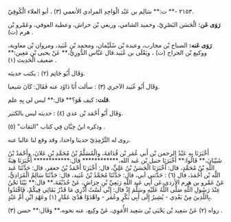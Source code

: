 ٢١٥٣ -** ت:** سَالِم بن عَبْد الْوَاحِدِ المرادي الأنعمي (٣) ، أبو العلاء الْكُوفِيّ.

**رَوَى عَن:** الْحَسَن البَصْرِيّ، وحميد الشامي، وربعي بْن حراش، وعطية العوفي، وعَمْرو بْن هرم (ت) .

**رَوَى عَنه:** الصباح بْن محارب، وعبدة بْن سُلَيْمان، ومحمد بْن عُبَيد، ومروان بْن معاوية، ووكيع بْن الجراح (ت) ، ويَعْلَى بن عُبَيد.قال عَبَّاس الدُّورِيُّ،** عَنْ يحيى بْن مَعِين:** ضعيف الْحَدِيث (١) .

وَقَال أَبُو حَاتِم (٢) : يكتب حديثه.

وَقَال أَبُو عُبَيد الآجري (٣) : سألت أَبَا دَاوُد عنه فَقَالَ: كَانَ شيعيا.

**قلت:** كيف هُوَ؟** قال:** ليس لي بِهِ علم.

وَقَال أَبُو أَحْمَد بْن عدي (٤) : حديثه ليس بالكثير.

وذكره ابنُ حِبَّان فِي كتاب "الثقات" (٥) .

روى له التِّرْمِذِيّ حديثا واحدا، وقد وقع لنا عاليا عنه.

أَخْبَرَنَا بِهِ عَبْدُ الرحمن بْن أَبي عُمَر بْن قُدَامَةَ، والْمُسَلَّمُ بْنُ مُحَمَّدِ بْنِ عَلانَ، وأَحْمَدُ بْنُ شَيْبَانَ،** قَالُوا:** أَخْبَرَنَا حنبل بْن عَبد الله،************ قال:************ أَخْبَرَنَا هِبَةُ اللَّهِ بْنُ مُحَمَّدٍ، قال: أَخْبَرَنَا الْحَسَنُ بْنُ عَلِيٍّ، قال: أَخْبَرَنَا أَحْمَدُ بْنُ جعفر، قال: حَدَّثَنَا عَبد اللَّه بْن أَحْمَدَ، قال (٦) : حَدَّثني أبي، قال: حَدَّثَنَا مُحَمَّدُ بْنُ عُبَيد، قال: حَدَّثَنَا سَالِمٌ الْمُرَادِيُّ، عَنْ عَمْرو بن هرم الأزدي،عَن أَبِي عَبد اللَّهِ رَبَعِيِّ بْنِ حِرَاشٍ، عَنْ حُذَيْفَةَ،** قال:** بَيْنَا نَحْنُ عِنْدَ رَسُولِ اللَّهِ صَلَّى اللَّهُ عَلَيْهِ وسَلَّمَ إِذْ قال: إِنِّي لَسْتُ أَدْرِي مَا قَدْرُ بَقَائِي فِيكُمْ، فَاقْتَدُوا بِاللَّذِينَ مِنْ بَعْدِي - يُشِيرُ إِلَى أَبِي بَكْرٍ وعُمَر - واهْدَوْا هَدْيَ عَمَّارٍ (١) وعَهْدِ ابْنِ أُمِّ عَبْدٍ.

رواه (٢) عَنْ سَعِيد بْن يَحْيَى بْن سَعِيد الأُمَوِي، عَنْ وكِيع، عنه نحوه،** وَقَال:** حسن (٣) .